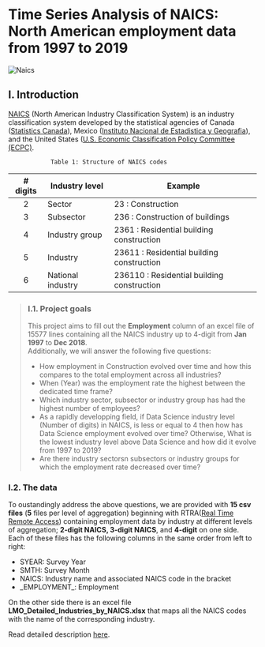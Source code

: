 # Time Series Analysis of NAICS: North American employment data from 1997 to 2019
![Naics](https://www.loc.gov/rr/business/images/naics.jpg) <br>

## I. Introduction
[NAICS](https://www.census.gov/naics/) (North American Industry Classification System) is an industry classification system developed by the statistical agencies of Canada ([Statistics Canada](https://www.statcan.gc.ca/eng/concepts/index)), Mexico ([Instituto Nacional de Estadistica y Geografia](http://www.inegi.org.mx/)), and the United States ([U.S. Economic Classification Policy Committee (ECPC)](https://www.census.gov/naics/?18967).

                Table 1: Structure of NAICS codes
|\# digits|   Industry level  |                        Example                            |
| :-:   |       -----       |                          ---                                |
|2    | Sector            | 23 : Construction                             |
|3    | Subsector         | 236 : Construction of buildings               |
|4    | Industry group    | 2361 : Residential building construction      |
|5    | Industry          | 23611 : Residential building construction     |
|6    | National industry | 236110 : Residential building construction    |

> ### I.1. Project goals
> This project aims to fill out the **Employment** column of an excel file of 15577 lines containing all the NAICS industry up to 4-digit from **Jan 1997** to **Dec 2018**. <br>
Additionally, we will  answer the following five questions:
> - How employment in Construction evolved over time and how this compares to the total employment across all industries?
> - When (Year)  was the employment rate the highest between the dedicated time frame?
> - Which industry sector, subsector or industry group has had the highest number of employees?
> - As a rapidly developping field, if Data Science industry level (Number of digits) in NAICS, is less or equal to 4 then how has Data Science employment evolved over time? Otherwise, What is the lowest industry level above Data Science and how did it evolve from 1997 to 2019? 
> - Are there industry sectorsn subsectors or industry groups for which the employment rate decreased over time?


### I.2. The data
To oustandingly address the above questions, we are provided with **15 csv files** (**5** files per level of aggregation) beginning with RTRA([Real Time Remote Access](https://www.statcan.gc.ca/en/microdata/rtra)) containing employment data by industry at different levels of aggregation; **2-digit NAICS, 3-digit NAICS**, and **4-digit** on one side. <br> 
Each of these files has the following columns in the same order from left to right:
-  SYEAR: Survey Year
- SMTH: Survey Month
- NAICS: Industry name and associated NAICS code in the bracket
- \_EMPLOYMENT\_: Employment 

On the other side there is an excel file **LMO_Detailed_Industries_by_NAICS.xlsx** that maps all the NAICS codes with the name of the corresponding industry.

Read detailed description [here](https://www.datainsightonline.com/post/naics-data-analysis-a-review).

<!--#### Coming Next: Dashboard (with [Dash](https://dash.plotly.com/)) for visualisations...-->
